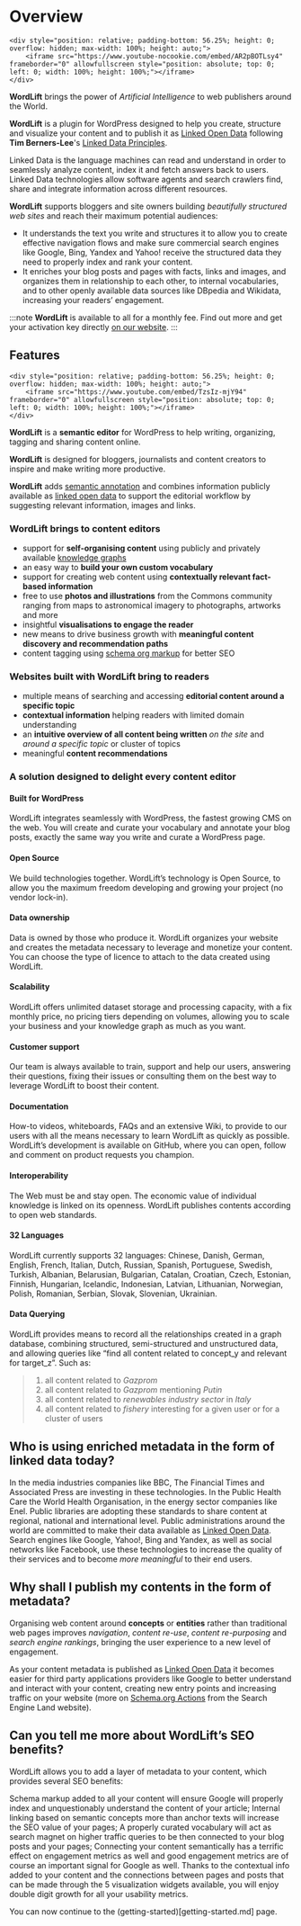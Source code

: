 # Overview

```{raw} html
<div style="position: relative; padding-bottom: 56.25%; height: 0; overflow: hidden; max-width: 100%; height: auto;">
    <iframe src="https://www.youtube-nocookie.com/embed/AR2pBOTLsy4" frameborder="0" allowfullscreen style="position: absolute; top: 0; left: 0; width: 100%; height: 100%;"></iframe>
</div>
```

**WordLift** brings the power of *Artificial Intelligence* to web publishers around the World.

**WordLift** is a plugin for WordPress designed to help you create, structure and visualize your content and to publish it as [Linked Open Data](key-concepts.html#linked-open-data) following **Tim Berners-Lee**'s [Linked Data Principles](http://www.w3.org/DesignIssues/LinkedData.html).

Linked Data is the language machines can read and understand in order to seamlessly analyze content, index it and fetch answers back to users.
Linked Data technologies allow software agents and search crawlers find, share and integrate information across different resources.

**WordLift** supports bloggers and site owners building *beautifully structured web sites* and reach their maximum potential audiences:

- It understands the text you write and structures it to allow you to create effective navigation flows and make sure commercial search engines like Google, Bing, Yandex and Yahoo! receive the structured data they need to properly index and rank your content.
- It  enriches your blog posts and pages with facts, links and images, and organizes them in relationship to each other, to internal vocabularies, and to other openly available data sources like DBpedia and Wikidata, increasing your readers’ engagement.

:::note
**WordLift** is available to all for a monthly fee. Find out more and get your activation key directly [on our website](https://wordlift.io).
:::

## Features

```{raw} html
<div style="position: relative; padding-bottom: 56.25%; height: 0; overflow: hidden; max-width: 100%; height: auto;">
    <iframe src="https://www.youtube.com/embed/TzsIz-mjY94" frameborder="0" allowfullscreen style="position: absolute; top: 0; left: 0; width: 100%; height: 100%;"></iframe>
</div>
```

**WordLift** is a **semantic editor** for WordPress to help writing, organizing, tagging and sharing content online.

**WordLift** is designed for bloggers, journalists and content creators to inspire and make writing more productive.

**WordLift** adds [semantic annotation](key-concepts.html#semantic-fingerprint) and combines information publicly available as [linked open data](key-concepts.html#linked-open-data) to support the editorial workflow by suggesting relevant information, images and links.

### WordLift brings to content editors

- support for **self-organising content** using publicly and privately available [knowledge graphs](key-concepts.html#knowledge-graph)
- an easy way to **build your own custom vocabulary**
- support for creating web content using **contextually relevant fact-based information**
- free to use **photos and illustrations** from the Commons community ranging from maps to astronomical imagery to photographs, artworks and more
- insightful **visualisations to engage the reader**
- new means to drive business growth with **meaningful content discovery and recommendation paths**
- content tagging using [schema org markup](https://wordlift.io/entity/schema-org/) for better SEO

### Websites built with WordLift bring to readers

- multiple means of searching and accessing **editorial content around a specific topic**
- **contextual information** helping readers with limited domain understanding
- an **intuitive overview of all content being written** *on the site* and *around a specific topic* or cluster of topics
- meaningful **content recommendations**

### A solution designed to delight every content editor

#### Built for WordPress

WordLift integrates seamlessly with WordPress, the fastest growing CMS on the web.  You will create and curate your vocabulary and annotate your blog posts, exactly the same way you write and curate a WordPress page.

#### Open Source

We build technologies together. WordLift’s technology is Open Source, to allow you the maximum freedom developing and growing your project (no vendor lock-in).

#### Data ownership

Data is owned by those who produce it.  WordLift organizes your website and creates the metadata necessary to leverage and monetize your content. You can choose the type of licence to attach to the data created using WordLift.

#### Scalability

WordLift offers unlimited dataset storage and processing capacity, with a fix monthly price, no pricing tiers depending on volumes, allowing you to scale your business and your knowledge graph as much as you want.

#### Customer support

Our team is always available to train, support and help our users, answering their questions, fixing their issues or consulting them on the best way to leverage WordLift to boost their content.

#### Documentation

How-to videos, whiteboards, FAQs and an extensive Wiki, to provide to our users with all the means necessary to learn WordLift as quickly as possible. WordLift’s development is available on GitHub, where you can open, follow and comment on product requests you champion.

#### Interoperability

The Web must be and stay open. The economic value of individual knowledge is linked on its openness. WordLift publishes contents according to open web standards.

#### 32 Languages

WordLift currently supports 32 languages: Chinese, Danish, German, English, French, Italian, Dutch, Russian, Spanish, Portuguese, Swedish, Turkish, Albanian, Belarusian, Bulgarian, Catalan, Croatian, Czech, Estonian, Finnish, Hungarian, Icelandic, Indonesian, Latvian, Lithuanian, Norwegian, Polish, Romanian, Serbian, Slovak, Slovenian, Ukrainian.

#### Data Querying

WordLift provides means to record all the relationships created in a graph database, combining structured, semi-structured and unstructured data, and allowing queries like “find all content related to concept_y and relevant for target_z”. Such as:

> 1. all content related to *Gazprom*
> 2. all content related to *Gazprom* mentioning *Putin*
> 3. all content related to *renewables industry sector* in *Italy*
> 4. all content related to *fishery* interesting for a given user or for a cluster of users

## Who is using enriched metadata in the form of linked data today?

In the media industries companies like BBC, The Financial Times and Associated Press are investing in these technologies.
In the Public Health Care the World Health Organisation, in the energy sector companies like Enel.
Public libraries are adopting these  standards to share content at regional, national and international level.
Public administrations around the world are committed to make their data available as [Linked Open Data](key-concepts.html#linked-open-data).
Search engines like Google, Yahoo!, Bing and Yandex, as well as social networks like Facebook, use these technologies to increase the quality of their services and to become *more meaningful* to their end users.

## Why shall I publish my contents in the form of metadata?

Organising web content around **concepts** or **entities** rather than traditional web pages improves
*navigation*, *content re-use*, *content re-purposing* and *search engine rankings*, bringing the user experience to a new level of engagement.

As your content metadata is published as [Linked Open Data](key-concepts.html#linked-open-data) it becomes easier
for third party applications providers like Google to better understand and interact with your content, creating new entry points and  increasing traffic on your website (more on [Schema.org Actions](http://searchengineland.com/schema-user-actions-now-available-189421) from the Search Engine Land website).

## Can you tell me more about WordLift’s SEO benefits?

WordLift allows you to add a layer of metadata to your content, which provides several SEO benefits:

Schema markup added to all your content will ensure Google will properly index and unquestionably understand the content of your article;
Internal linking based on semantic concepts more than anchor texts will increase the SEO value of your pages;
A properly curated vocabulary will act as search magnet on higher traffic queries to be then connected to your blog posts and your pages;
Connecting your content semantically has a terrific effect on engagement metrics as well and good engagement metrics are of course an important signal for Google as well. Thanks to the contextual info added to your content and the connections between pages and posts that can be made through the 5 visualization widgets available, you will enjoy double digit growth for all your usability metrics.

You can now continue to the (getting-started)[getting-started.md] page.
